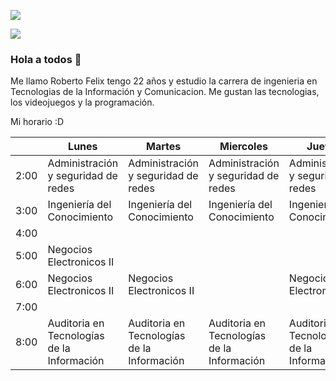 ![](https://cdn.seeklearning.com.au/media/images/career-guide/module/web-developer-module.jpg)

![](https://i.kym-cdn.com/photos/images/newsfeed/000/948/109/c57.png)


### Hola a todos 👋


Me llamo Roberto Felix tengo 22 años y estudio la carrera de ingenieria en Tecnologias de la Información y Comunicacion. Me gustan las tecnologias, los videojuegos y la programación.

Mi horario :D

|       | Lunes                                       | Martes                                     | Miercoles                                  | Jueves                                     | Viernes                             |
|-------|---------------------------------------------|--------------------------------------------|--------------------------------------------|--------------------------------------------|-------------------------------------|
| 2:00  | Administración y seguridad de redes         | Administración y seguridad de redes        | Administración y seguridad de redes        | Administración y seguridad de redes        | Administración y seguridad de redes |
| 3:00  | Ingeniería del Conocimiento                 | Ingeniería del Conocimiento                | Ingeniería del Conocimiento                | Ingeniería del Conocimiento                |                                     |
| 4:00  |                                             |                                            |                                            |                                            |                                     |
| 5:00  | Negocios Electronicos II                    |                                            |                                            |                                            |                                     |
| 6:00  | Negocios Electronicos II                    | Negocios Electronicos II                   |                                            | Negocios Electronicos II                   |                                     |
| 7:00  |                                             |                                            |                                            |                                            |                                     |
| 8:00  | Auditoria en Tecnologías de la Información  | Auditoria en Tecnologías de la Información | Auditoria en Tecnologías de la Información | Auditoria en Tecnologías de la Información |                                     |



